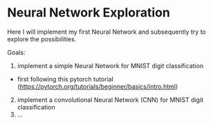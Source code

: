 # Neural Network Exploration
Here I will implement my first Neural Network and subsequently try to explore the possibilities.

Goals:
1. implement a simple Neural Network for MNIST digit classification
  - first following this pytorch tutorial (https://pytorch.org/tutorials/beginner/basics/intro.html)
2. implement a convolutional Neural Network (CNN) for MNIST digit classification
3. ...
